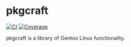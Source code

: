 # pkgcraft

[![CI](https://github.com/pkgcraft/pkgcraft/workflows/test/badge.svg)](https://github.com/pkgcraft/pkgcraft/actions/workflows/test.yml)
[![Coverage](https://codecov.io/gh/pkgcraft/pkgcraft/branch/main/graph/badge.svg)](https://codecov.io/gh/pkgcraft/pkgcraft)

pkgcraft is a library of Gentoo Linux functionality.
